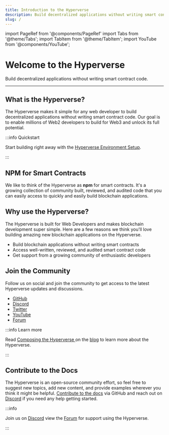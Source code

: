 ```yaml
---
title: Introduction to the Hyperverse
description: Build decentralized applications without writing smart contract code.
slug: /
---
```


import PageRef from '@components/PageRef'
import Tabs from '@theme/Tabs';
import TabItem from '@theme/TabItem';
import YouTube from '@components/YouTube';

# Welcome to the Hyperverse

Build decentralized applications without writing smart contract code.

---

## What is the Hyperverse?

The Hyperverse makes it simple for any web developer to build decentralized applications without writing smart contract code. Our goal is to enable millions of Web2 developers to build for Web3 and unlock its full potential.

<YouTube videoId="ip4sZ6FA91Q"/>

:::info Quickstart

Start building right away with the [Hyperverse Environment Setup](basics/environment).

:::

## NPM for Smart Contracts

We like to think of the Hyperverse as **npm** for smart contracts. It's a growing collection of community built, reviewed, and audited code that you can easily access to quickly and easily build blockchain applications.

## Why use the Hyperverse?

The Hyperverse is built for Web Developers and makes blockchain development super simple. Here are a few reasons we think you'll love building amazing new blockchain applications on the Hyperverse.

- Build blockchain applications without writing smart contracts
- Access well-written, reviewed, and audited smart contract code
- Get support from a growing community of enthusiastic developers

## Join the Community

Follow us on social and join the community to get access to the latest Hyperverse updates and discussions.

- [GitHub](https://github.com/decentology)
- [Discord](https://discord.com/invite/uqecGxg)
- [Twitter](https://twitter.com/decentology)
- [YouTube](https://www.youtube.com/decentology)
- [Forum](https://forum.decentology.com/)

:::info Learn more

Read [Composing the Hyperverse ](https://www.decentology.com/blog/composing-the-hyperverse) on the [blog](https://www.decentology.com/blog) to learn more about the Hyperverse.

:::

## Contribute to the Docs

The Hyperverse is an open-source community effort, so feel free to suggest new topics, add new content, and provide examples wherever you think it might be helpful. [Contribute to the docs](https://github.com/decentology/hyperverse-docs/issues/new) via GitHub and reach out on [Discord](https://discord.com/invite/uqecGxg) if you need any help getting started.

:::info

Join us on [Discord](https://discord.com/invite/uqecGxg) view the [Forum](https://forum.decentology.com/) for support using the Hyperverse.

:::
